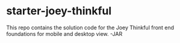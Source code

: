 # starter-joey-thinkful

This repo contains the solution code for the Joey Thinkful front end foundations for mobile and desktop view.
-JAR
